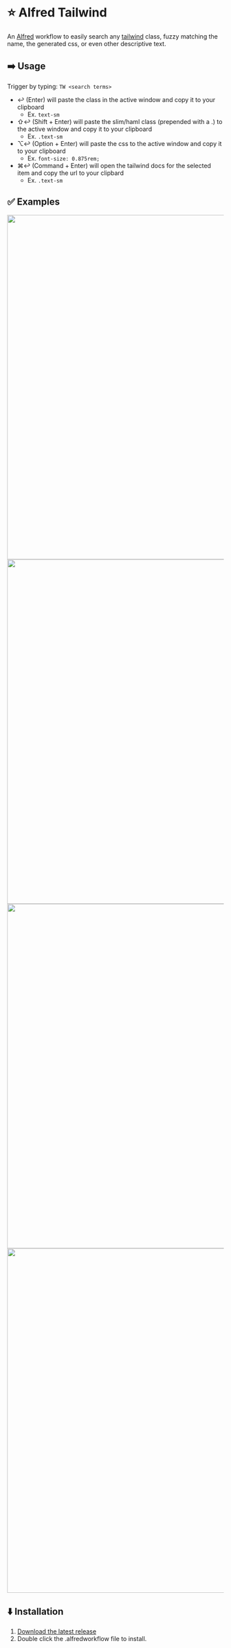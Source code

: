 # ⭐ Alfred Tailwind

An [Alfred](https://alfred.app) workflow to easily search any [tailwind](https://tailwindcss.com) class, fuzzy matching the name, the generated css, or even other descriptive text.


## ➡️ Usage

Trigger by typing: `TW <search terms>`
 * ↩ (Enter) will paste the class in the active window and copy it to your clipboard
   * Ex.  `text-sm`
 * ⇧↩ (Shift + Enter) will paste the slim/haml class (prepended with a .) to the active window and copy it to your clipboard
   * Ex.  `.text-sm`
 * ⌥↩ (Option + Enter) will paste the css to the active window and copy it to your clipboard 
   * Ex. `font-size: 0.875rem;`
 * ⌘↩ (Command + Enter) will open the tailwind docs for the selected item and copy the url to your clipbard
   * Ex.  `.text-sm`

## ✅ Examples
<img src="https://github.com/phuibonhoa/alfred-tailwind/assets/14584/4646ac0f-477c-42d6-a740-e444d48c1e4a" width=800 />
<img src="https://github.com/phuibonhoa/alfred-tailwind/assets/14584/ac89f9f0-a7be-48da-ab07-d5777d282d18" width=800/>
<img src="https://github.com/phuibonhoa/alfred-tailwind/assets/14584/6de57c07-2a1d-472b-9d17-362e4fcab6fd" width=800/>
<img src="https://github.com/phuibonhoa/alfred-tailwind/assets/14584/6d368d7b-2397-4f95-b45b-eb0499c4423c" width=800/>


## ⬇️ Installation
1. [Download the latest release](https://github.com/phuibonhoa/alfred-tailwind/releases/latest)
2. Double click the .alfredworkflow file to install.
